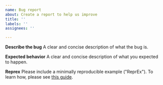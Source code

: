 ```yaml
---
name: Bug report
about: Create a report to help us improve
title: ''
labels: ''
assignees: ''

---
```


**Describe the bug**
A clear and concise description of what the bug is.

**Expected behavior**
A clear and concise description of what you expected to happen.

**Reprex**
Please include a minimally reproducible example ("ReprEx"). To learn how, please see [this guide](https://www.tidyverse.org/help/#reprex).
